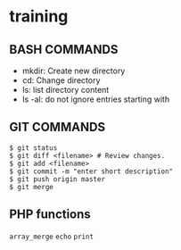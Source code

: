 # training

## BASH COMMANDS
- mkdir: Create new directory
- cd: Change directory
- ls: list directory content
- ls -al: do not ignore entries starting with

## GIT COMMANDS

```
$ git status
$ git diff <filename> # Review changes.
$ git add <filename>
$ git commit -m "enter short description"
$ git push origin master
$ git merge
```

## PHP functions
`array_merge`
`echo`
`print`